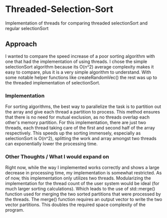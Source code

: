 # Threaded-Selection-Sort
Implementation of threads for comparing threaded selectionSort and regular selectionSort 
## Approach
I wanted to compare the speed increase of a poor sorting algorithm with one that had the implementation of using threads. I chose the simple selectionSort algorithm because its O(n^2) average complexity makes it easy to compare, plus it is a very simple algorithm to understand. With some notable helper functions like createRandomVec() the rest was up to the threaded implementation of selectionSort.
 
### Implementation
For sorting algorithms, the best way to parallelize the task is to partition out the array and give each thread a partition to process. This method ensures that there is no need for mutual exclusion, as no threads overlap each other's memory partition. For this implementation, there are just two threads, each thread taking care of the first and second half of the array respectively. This speeds up the sorting immensely, especially as selectionSort is O(n^2), splitting the work and array amongst two threads can exponentially lower the processing time.
 
### Other Thoughts / What I would expand on
Right now, while the way I implemented works correctly and shows a large decrease in processing time, my implementation is somewhat restricted. As of now, this implementation only utilizes two threads. Modularizing the implementation for the thread count of the user system would be ideal (for much larger sorting calculations). Which leads to the use of std::merge() function used for merging the two sorted partitions that were processed by the threads. The merge() function requires an output vector to write the two vector partitions. This doubles the required space complexity of the program.